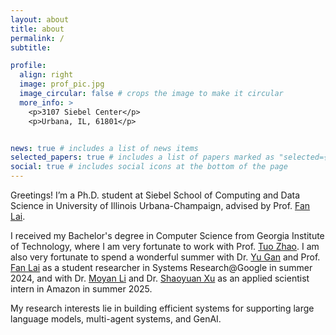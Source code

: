 ```yaml
---
layout: about
title: about
permalink: /
subtitle: 

profile:
  align: right
  image: prof_pic.jpg
  image_circular: false # crops the image to make it circular
  more_info: >
    <p>3107 Siebel Center</p>
    <p>Urbana, IL, 61801</p>


news: true # includes a list of news items
selected_papers: true # includes a list of papers marked as "selected={true}"
social: true # includes social icons at the bottom of the page
---
```

Greetings! I’m a Ph.D. student at Siebel School of Computing and Data Science in University of Illinois Urbana-Champaign, advised by Prof. [Fan Lai](http://fanlai.me).

I received my Bachelor's degree in Computer Science from Georgia Institute of Technology, where I am very fortunate to work with Prof. [Tuo Zhao](https://www2.isye.gatech.edu/~tzhao80/). I am also very fortunate to spend a wonderful summer with Dr. [Yu Gan](https://gy1005.github.io/) and Prof. [Fan Lai](http://fanlai.me) as a student researcher in Systems Research@Google in summer 2024, and with Dr. [Moyan Li](https://www.linkedin.com/in/moyan-li-628305195/) and Dr. [Shaoyuan Xu](https://www.linkedin.com/in/shaoyuan-xu-1301a0174/) as an applied scientist intern in Amazon in summer 2025. 

My research interests lie in building efficient systems for supporting large language models, multi-agent systems, and GenAI. 

<!-- Write your biography here. Tell the world about yourself. Link to your favorite [subreddit](http://reddit.com). You can put a picture in, too. The code is already in, just name your picture `prof_pic.jpg` and put it in the `img/` folder.

Put your address / P.O. box / other info right below your picture. You can also disable any of these elements by editing `profile` property of the YAML header of your `_pages/about.md`. Edit `_bibliography/papers.bib` and Jekyll will render your [publications page](/al-folio/publications/) automatically.

Link to your social media connections, too. This theme is set up to use [Font Awesome icons](https://fontawesome.com/) and [Academicons](https://jpswalsh.github.io/academicons/), like the ones below. Add your Facebook, Twitter, LinkedIn, Google Scholar, or just disable all of them. -->
